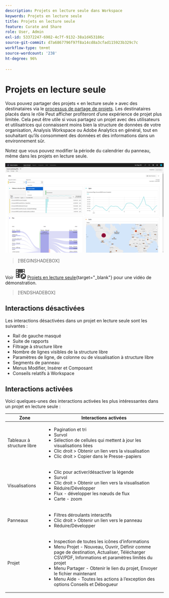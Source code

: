 ```yaml
---
description: Projets en lecture seule dans Workspace
keywords: Projets en lecture seule
title: Projets en lecture seule
feature: Curate and Share
role: User, Admin
exl-id: 53372247-6902-4c7f-9132-38a1d453186c
source-git-commit: d7a6867796f97f8a14cd8a3cfad115923b329c7c
workflow-type: tm+mt
source-wordcount: '238'
ht-degree: 96%

---
```


# Projets en lecture seule

Vous pouvez partager des projets « en lecture seule » avec des destinataires via le [processus de partage de projets](/help/analyze/analysis-workspace/curate-share/share-projects.md). Les destinataires placés dans le rôle Peut afficher profiteront d’une expérience de projet plus limitée. Cela peut être utile si vous partagez un projet avec des utilisateurs et utilisatrices qui connaissent moins bien la structure de données de votre organisation, Analysis Workspace ou Adobe Analytics en général, tout en souhaitant qu’ils consomment des données et des informations dans un environnement sûr.

Notez que vous pouvez modifier la période du calendrier du panneau, même dans les projets en lecture seule.

![](assets/view-only-project.png)


>[!BEGINSHADEBOX]

Voir ![VideoCheckedOut](/help/assets/icons/VideoCheckedOut.svg) [Projets en lecture seule](https://video.tv.adobe.com/v/36206?quality=12&learn=on){target="_blank"} pour une vidéo de démonstration.

>[!ENDSHADEBOX]


## Interactions désactivées

Les interactions désactivées dans un projet en lecture seule sont les suivantes :

* Rail de gauche masqué
* Suite de rapports
* Filtrage à structure libre
* Nombre de lignes visibles de la structure libre
* Paramètres de ligne, de colonne ou de visualisation à structure libre
* Segments de panneau
* Menus Modifier, Insérer et Composant
* Conseils relatifs à Workspace

## Interactions activées

Voici quelques-unes des interactions activées les plus intéressantes dans un projet en lecture seule :

| Zone | Interactions activées |
| --- | --- |
| Tableaux à structure libre | <ul><li>Pagination et tri</li><li>Survol</li><li>Sélection de cellules qui mettent à jour les visualisations liées</li><li>Clic droit > Obtenir un lien vers la visualisation</li><li>Clic droit > Copier dans le Presse-papiers</li></ul> |
| Visualisations | <ul><li>Clic pour activer/désactiver la légende</li><li>Survol</li><li>Clic droit > Obtenir un lien vers la visualisation</li><li>Réduire/Développer</li><li>Flux - développer les nœuds de flux</li><li>Carte - zoom</li></ul> |
| Panneaux | <ul><li>Filtres déroulants interactifs</li><li>Clic droit > Obtenir un lien vers le panneau</li><li>Réduire/Développer</li></ul> |
| Projet | <ul><li>Inspection de toutes les icônes d’informations</li><li>Menu Projet - Nouveau, Ouvrir, Définir comme page de destination, Actualiser, Télécharger CSV/PDF, Informations et paramètres limités du projet</li><li>Menu Partager - Obtenir le lien du projet, Envoyer le fichier maintenant</li><li>Menu Aide - Toutes les actions à l’exception des options Conseils et Débogueur</li></ul> |
